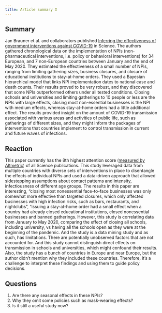 ```yaml
---
title: Article summary X
---
```


## Summary
Jan Brauner et al. and collaborators published [Inferring the effectiveness of government interventions against COVID-19](https://science.sciencemag.org/content/371/6531/eabd9338) in Science. The authors gathered chronological data on the implementation of NPIs (non-pharmaceutical interventions, i.e. policy or behavioral interventions) for 34 European, and 7 non-European countries between January and the end of May 2020. They estimated the effectiveness of a small number of NPIs, ranging from limiting gathering sizes, business closures, and closure of educational institutions to stay-at-home orders. They used a Bayesian hierarchical model that links NPI implementation dates to national case and death counts. Their results proved to be very robust, and they discovered that some NPIs outperformed others under all tested conditions. Closing schools and universities and limiting gatherings to 10 people or less are the NPIs with large effects, closing most non-essential businesses is the NPI with medium effects, whereas stay-at-home orders had a little additional effect. The results provided insight on the amount of COVID-19 transmission associated with various areas and activities of public life, such as gatherings of different sizes, and they might inform the packages of interventions that countries implement to control transmission in current and future waves of infections.

## Reaction
This paper currently has the 8th highest attention score ([measured by Altmetric](https://science.altmetric.com/details/96027237)) of all Science publications. This study leveraged data from multiple countries with diverse sets of interventions in place to disentangle the effects of individual NPIs and used a data-driven approach that allowed sidestepping assumptions about contact patterns and intensity, infectiousness of different age groups. The results in this paper are interesting, “closing most nonessential face-to-face businesses was only somewhat more effective than targeted closures, which only affected businesses with high infection risks, such as bars, restaurants, and nightclubs”, “issuing a stay-at-home order had a small effect when a country had already closed educational institutions, closed nonessential businesses and banned gatherings. However, this study is correlating data from January to May 2020, comparing the effect of closing all schools, including university, vs having all the schools open as they were at the beginning of the pandemic. And the study is a data mining study and as such, has limitations. There are potentially unobserved factors that are not accounted for. And this study cannot distinguish direct effects on transmission in schools and universities, which might confound their results. Also, the study has a bunch of countries in Europe and near Europe, but the author didn’t mention why they included these countries. Therefore, it’s a challenge to interpret these findings and using them to guide policy decisions.

## Questions
1. Are there any seasonal effects in these NPIs?
2. Why they omit some policies such as mask-wearing effects?
3. Is it still a useful study now?
